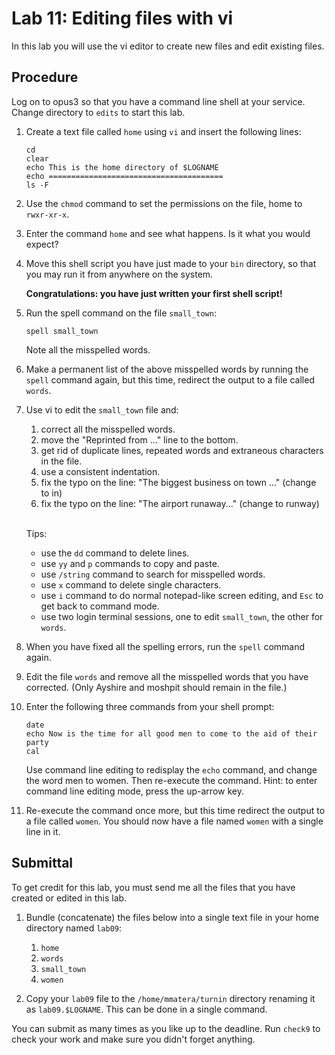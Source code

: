 # Lab 11: Editing files with vi

In this lab you will use the vi editor to create new files and edit existing files.

## Procedure

Log on to opus3 so that you have a command line shell at your service. Change directory to `edits` to start this lab.

1. Create a text file called `home` using `vi` and insert the following lines:

    ```
    cd
    clear
    echo This is the home directory of $LOGNAME
    echo =======================================
    ls -F
    ```

1. Use the `chmod` command to set the permissions on the file, home to `rwxr-xr-x`.

1. Enter the command `home` and see what happens. Is it what you would expect?

1. Move this shell script you have just made to your `bin` directory, so that you may run it from anywhere on the system.

    **Congratulations: you have just written your first shell script!**

1. Run the spell command on the file `small_town`:

    `spell small_town`

    Note all the misspelled words.

1. Make a permanent list of the above misspelled words by running the `spell` command again, but this time, redirect the output to a file called `words`.

1. Use vi to edit the `small_town` file and:

    1. correct all the misspelled words.
    1. move the "Reprinted from ..." line to the bottom.
    1. get rid of duplicate lines, repeated words and extraneous characters in the file.
    1. use a consistent indentation.
    1. fix the typo on the line: "The biggest business on town ..." (change to in)
    1. fix the typo on the line: "The airport runaway..." (change to runway)


    <br>Tips: 

    - use the `dd` command to delete lines.
    - use `yy` and `p` commands to copy and paste.
    - use `/string` command to search for misspelled words.
    - use `x` command to delete single characters.
    - use `i` command to do normal notepad-like screen editing, and `Esc` to get back to command mode.
    - use two login terminal sessions, one to edit `small_town`, the other for `words`.

1. When you have fixed all the spelling errors, run the `spell` command again.

1. Edit the file `words` and remove all the misspelled words that you have corrected. (Only Ayshire and moshpit should remain in the file.)

1. Enter the following three commands from your shell prompt:

    ```
    date
    echo Now is the time for all good men to come to the aid of their party
    cal
    ```

    Use command line editing to redisplay the `echo` command, and change the word men to women. Then re-execute the command. Hint: to enter command line editing mode, press the up-arrow key.

1. Re-execute the command once more, but this time redirect the output to a file called `women`. You should now have a file named `women` with a single line in it.

## Submittal

To get credit for this lab, you must send me all the files that you have created or edited in this lab.

1. Bundle (concatenate) the files below into a single text file in your home directory named `lab09`:

    1. `home`
    1. `words`
    1. `small_town`
    1. `women`

1. Copy your `lab09` file to the `/home/mmatera/turnin` directory renaming it as `lab09.$LOGNAME`. This can be done in a single command.

You can submit as many times as you like up to the deadline. Run `check9` to check your work and make sure you didn't forget anything.
